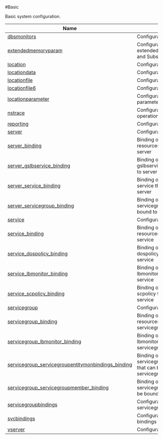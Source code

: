 #Basic

Basic system configuration.


<table><thead><tr><th>Name</th><th>Description</th></tr></thead><tbody><tr><td><a href="../../../configuration/basic/dbsmonitors/dbsmonitors">dbsmonitors</a></td><td>Configuration for DB monitors</td><tr><tr><td><a href="../../../configuration/basic/extendedmemoryparam/extendedmemoryparam">extendedmemoryparam</a></td><td>Configuration for Parameter for extended memory used by LSN and Subscriber Store</td><tr><tr><td><a href="../../../configuration/basic/location/location">location</a></td><td>Configuration for location</td><tr><tr><td><a href="../../../configuration/basic/locationdata/locationdata">locationdata</a></td><td>Configuration for location data</td><tr><tr><td><a href="../../../configuration/basic/locationfile/locationfile">locationfile</a></td><td>Configuration for location file</td><tr><tr><td><a href="../../../configuration/basic/locationfile6/locationfile6">locationfile6</a></td><td>Configuration for location file6</td><tr><tr><td><a href="../../../configuration/basic/locationparameter/locationparameter">locationparameter</a></td><td>Configuration for location parameter</td><tr><tr><td><a href="../../../configuration/basic/nstrace/nstrace">nstrace</a></td><td>Configuration for nstrace operations</td><tr><tr><td><a href="../../../configuration/basic/reporting/reporting">reporting</a></td><td>Configuration for reporting</td><tr><tr><td><a href="../../../configuration/basic/server/server">server</a></td><td>Configuration for server</td><tr><tr><td><a href="../../../configuration/basic/server_binding/server_binding">server_binding</a></td><td>Binding object showing the resources that can be bound to server</td><tr><tr><td><a href="../../../configuration/basic/server_gslbservice_binding/server_gslbservice_binding">server_gslbservice_binding</a></td><td>Binding object showing the gslbservice that can be bound to server</td><tr><tr><td><a href="../../../configuration/basic/server_service_binding/server_service_binding">server_service_binding</a></td><td>Binding object showing the service that can be bound to server</td><tr><tr><td><a href="../../../configuration/basic/server_servicegroup_binding/server_servicegroup_binding">server_servicegroup_binding</a></td><td>Binding object showing the servicegroup that can be bound to server</td><tr><tr><td><a href="../../../configuration/basic/service/service">service</a></td><td>Configuration for service</td><tr><tr><td><a href="../../../configuration/basic/service_binding/service_binding">service_binding</a></td><td>Binding object showing the resources that can be bound to service</td><tr><tr><td><a href="../../../configuration/basic/service_dospolicy_binding/service_dospolicy_binding">service_dospolicy_binding</a></td><td>Binding object showing the dospolicy that can be bound to service</td><tr><tr><td><a href="../../../configuration/basic/service_lbmonitor_binding/service_lbmonitor_binding">service_lbmonitor_binding</a></td><td>Binding object showing the lbmonitor that can be bound to service</td><tr><tr><td><a href="../../../configuration/basic/service_scpolicy_binding/service_scpolicy_binding">service_scpolicy_binding</a></td><td>Binding object showing the scpolicy that can be bound to service</td><tr><tr><td><a href="../../../configuration/basic/servicegroup/servicegroup">servicegroup</a></td><td>Configuration for service group</td><tr><tr><td><a href="../../../configuration/basic/servicegroup_binding/servicegroup_binding">servicegroup_binding</a></td><td>Binding object showing the resources that can be bound to servicegroup</td><tr><tr><td><a href="../../../configuration/basic/servicegroup_lbmonitor_binding/servicegroup_lbmonitor_binding">servicegroup_lbmonitor_binding</a></td><td>Binding object showing the lbmonitor that can be bound to servicegroup</td><tr><tr><td><a href="../../../configuration/basic/servicegroup_servicegroupentitymonbindings_binding/servicegroup_servicegroupentitymonbindings_binding">servicegroup_servicegroupentitymonbindings_binding</a></td><td>Binding object showing the servicegroupentitymonbindings that can be bound to servicegroup</td><tr><tr><td><a href="../../../configuration/basic/servicegroup_servicegroupmember_binding/servicegroup_servicegroupmember_binding">servicegroup_servicegroupmember_binding</a></td><td>Binding object showing the servicegroupmember that can be bound to servicegroup</td><tr><tr><td><a href="../../../configuration/basic/servicegroupbindings/servicegroupbindings">servicegroupbindings</a></td><td>Configuration for servicegroupbind</td><tr><tr><td><a href="../../../configuration/basic/svcbindings/svcbindings">svcbindings</a></td><td>Configuration for service bindings</td><tr><tr><td><a href="../../../configuration/basic/vserver/vserver">vserver</a></td><td>Configuration for virtual server</td><tr></tbody></table>
